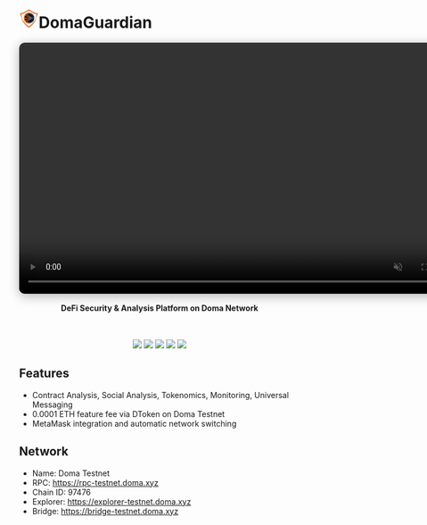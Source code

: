 # <img width="35" height="35" alt="DomaGuardian Logo" src="https://raw.githubusercontent.com/ombaviskar18/SonicGuardian/main/frontend/public/logos/logo.png" />DomaGuardian

<div align="center">
  <video width="800" height="450" autoplay loop muted style="border-radius: 10px; box-shadow: 0 4px 20px rgba(0,0,0,0.3);">
    <source src="https://raw.githubusercontent.com/ombaviskar18/SonicGuardian/main/frontend/public/logos/herovideo.mp4" type="video/mp4">
    Your browser does not support the video tag.
  </video>
  
  <strong>DeFi Security & Analysis Platform on Doma Network</strong>
  
  <br/>
  <br/>
  <img src="https://img.shields.io/badge/Built%20on-Doma-blue" />
  <img src="https://img.shields.io/badge/Frontend-React-blue" />
  <img src="https://img.shields.io/badge/Deployed-Vercel-black" />
  <img src="https://img.shields.io/badge/License-MIT-green" />
  <img src="https://img.shields.io/badge/Chain%20ID-97476-blue" />
</div>

## Features

- Contract Analysis, Social Analysis, Tokenomics, Monitoring, Universal Messaging
- 0.0001 ETH feature fee via DToken on Doma Testnet
- MetaMask integration and automatic network switching

## Network
- Name: Doma Testnet
- RPC: https://rpc-testnet.doma.xyz
- Chain ID: 97476
- Explorer: https://explorer-testnet.doma.xyz
- Bridge: https://bridge-testnet.doma.xyz
